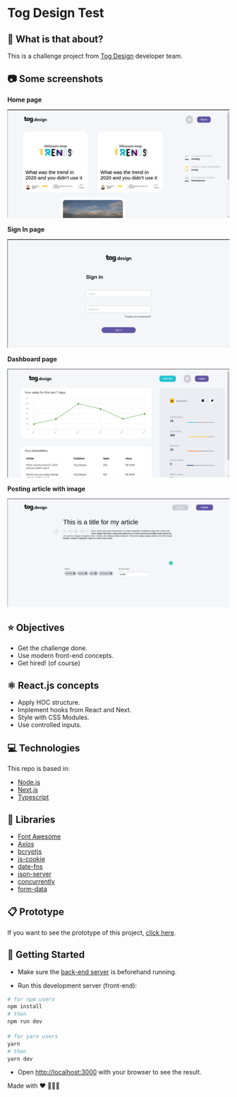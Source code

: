 # Tog Design Test


## :thinking: What is that about?

This is a challenge project from [Tog Design](https://tog.design) developer team.

## 📷 Some screenshots
__Home page__
<p align="center">
 <img src=".github/home_page_tog.png" alt="See the articles" />
</p>

__Sign In page__
<p align="center">
 <img src=".github/login_page_tog.png" alt="Sign in Page" />
</p>

__Dashboard page__
<p align="center">
 <img src=".github/dashboard_page_tog.png" alt="Dashboard page" />
</p>

__Posting article with image__
<p align="center">
 <img src=".github/post_article_with_image.png" alt="Post an article with image" />
</p>

## ⭐ Objectives

- Get the challenge done.
- Use modern front-end concepts.
- Get hired! (of course)

## ⚛️ React.js concepts

- Apply HOC structure.
- Implement hooks from React and Next.
- Style with CSS Modules.
- Use controlled inputs.

## 💻 Technologies

This repo is based in:

- [Node.js](https://nodejs.org/)
- [Next.js](https://nextjs.org/)
- [Typescript](https://www.typescriptlang.org/)

## 📁 Libraries

- [Font Awesome](https://fontawesome.com/)
- [Axios](https://axios-http.com/)
- [bcryptjs](https://www.npmjs.com/package/bcryptjs)
- [js-cookie](https://www.npmjs.com/package/js-cookie)
- [date-fns](https://date-fns.org)
- [json-server](https://www.npmjs.com/package/json-server)
- [concurrently](https://www.npmjs.com/package/concurrently)
- [form-data](hhtps://www.npmjs.com/package/form-data)

## 📋 Prototype

If you want to see the prototype of this project, [click here](https://xd.adobe.com/view/424dc0f2-ed3d-4cd5-97bc-bc0379af3997-171e/). 



## 🚀 Getting Started

- Make sure the [back-end server](https://github.com/fabiobends/back-end-togdesign-test) is beforehand running.

- Run this development server (front-end):

```bash
# for npm users
npm install
# then 
npm run dev

# for yarn users
yarn
# then
yarn dev
```

- Open [http://localhost:3000](http://localhost:3000) with your browser to see the result.

Made with :heart: 👨🏻‍💻